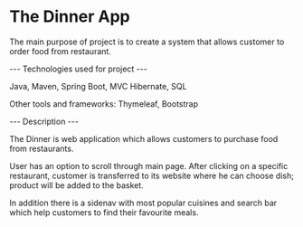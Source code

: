 # The Dinner App
The main purpose of project is to create a system that allows customer to order food from restaurant.

--- Technologies used for project ---

Java, Maven, Spring Boot, MVC
Hibernate, SQL

Other tools and frameworks:
Thymeleaf, Bootstrap


--- Description ---

The Dinner is web application which allows customers to purchase food from restaurants. 

User has an option to scroll through main page. After clicking on a specific restaurant, 
customer is transferred to its website where he can choose dish; product will be added to the basket.

In addition there is a sidenav with most popular cuisines and search bar which help customers to find their favourite meals.



